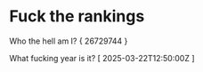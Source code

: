 # Fuck the rankings

Who the hell am I?
{ 26729744 }

What fucking year is it?
[ 2025-03-22T12:50:00Z ]
